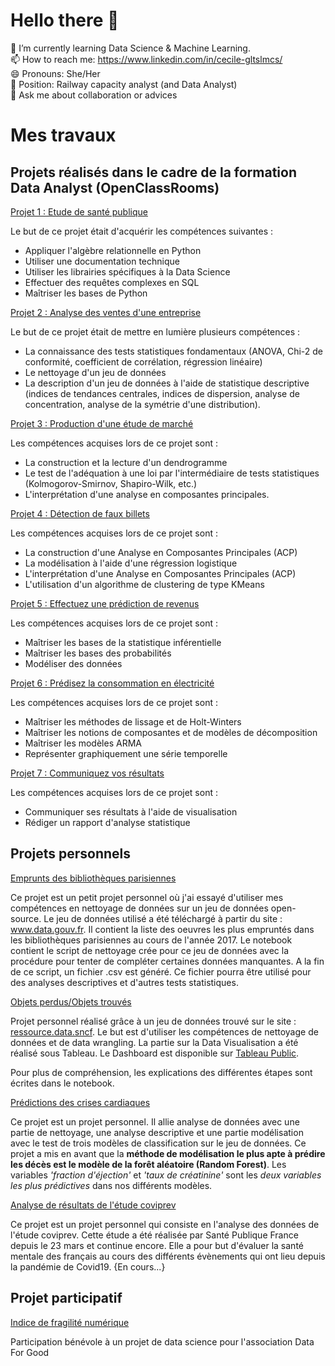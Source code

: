 # Hello there 👋
 🌱 I’m currently learning Data Science & Machine Learning.</br>
 📫 How to reach me: https://www.linkedin.com/in/cecile-gltslmcs/ </br>
 😄 Pronouns: She/Her </br>
 🔭 Position: Railway capacity analyst (and Data Analyst) </br>
 💬 Ask me about collaboration or advices </br>
 
 
<!--
**Sylvariane/Sylvariane** is a ✨ _special_ ✨ repository because its `README.md` (this file) appears on your GitHub profile.

Here are some ideas to get you started:

- 🔭 I’m currently working on ...
- 👯 I’m looking to collaborate on ...
- 🤔 I’m looking for help with ...
- 📫 How to reach me: ...

-->
# Mes travaux

## Projets réalisés dans le cadre de la formation Data Analyst (OpenClassRooms)

[Projet 1 : Etude de santé publique](https://github.com/Sylvariane/Etude-sante-publique)

Le but de ce projet était d'acquérir les compétences suivantes : 
- Appliquer l'algèbre relationnelle en Python
- Utiliser une documentation technique
- Utiliser les librairies spécifiques à la Data Science
- Effectuer des requêtes complexes en SQL
- Maîtriser les bases de Python

[Projet 2 : Analyse des ventes d'une entreprise](https://github.com/Sylvariane/Analyse-des-ventes-d-une-entreprise)

Le but de ce projet était de mettre en lumière plusieurs compétences :

- La connaissance des tests statistiques fondamentaux (ANOVA, Chi-2 de conformité, coefficient de corrélation, régression linéaire)
- Le nettoyage d'un jeu de données
- La description d'un jeu de données à l'aide de statistique descriptive (indices de tendances centrales, indices de dispersion, analyse de concentration, analyse de la symétrie d'une distribution).


[Projet 3 : Production d'une étude de marché](https://github.com/Sylvariane/production_etude_de_marche)

Les compétences acquises lors de ce projet sont :

- La construction et la lecture d'un dendrogramme
- Le test de l'adéquation à une loi par l'intermédiaire de tests statistiques (Kolmogorov-Smirnov, Shapiro-Wilk, etc.)
- L'interprétation d'une analyse en composantes principales.

[Projet 4 : Détection de faux billets](https://github.com/Sylvariane/detection_faux_billets)


Les compétences acquises lors de ce projet sont : 
- La construction d'une Analyse en Composantes Principales (ACP)
- La modélisation à l'aide d'une régression logistique
- L'interprétation d'une Analyse en Composantes Principales (ACP)
- L'utilisation d'un algorithme de clustering de type KMeans

[Projet 5 : Effectuez une prédiction de revenus](https://github.com/Sylvariane/prediction_revenus)

Les compétences acquises lors de ce projet sont : 
- Maîtriser les bases de la statistique inférentielle
- Maîtriser les bases des probabilités
- Modéliser des données

[Projet 6 : Prédisez la consommation en électricité](https://github.com/Sylvariane/prediction_conso_electrique)

Les compétences acquises lors de ce projet sont : 
- Maîtriser les méthodes de lissage et de Holt-Winters
- Maîtriser les notions de composantes et de modèles de décomposition
- Maîtriser les modèles ARMA
- Représenter graphiquement une série temporelle

[Projet 7 : Communiquez vos résultats](https://github.com/Sylvariane/acces_education)

Les compétences acquises lors de ce projet sont : 
- Communiquer ses résultats à l'aide de visualisation
- Rédiger un rapport d'analyse statistique

## Projets personnels

[Emprunts des bibliothèques parisiennes](https://github.com/Sylvariane/Nettoyage-emprunt-bibliotheque)

Ce projet est un petit projet personnel où j'ai essayé d'utiliser mes compétences en nettoyage de données sur un jeu de données open-source. Le jeu de données utilisé a été téléchargé à partir du site : www.data.gouv.fr. Il contient la liste des oeuvres les plus empruntés dans les bibliothèques parisiennes au cours de l'année 2017.
Le notebook contient le script de nettoyage crée pour ce jeu de données avec la procédure pour tenter de compléter certaines données manquantes. A la fin de ce script, un fichier .csv est généré. Ce fichier pourra être utilisé pour des analyses descriptives et d'autres tests statistiques.

[Objets perdus/Objets trouvés](https://github.com/Sylvariane/objets_trouves_sncf)

Projet personnel réalisé grâce à un jeu de données trouvé sur le site : [ressource.data.sncf](https://ressources.data.sncf.com/explore/?sort=modified). 
Le but est d'utiliser les compétences de nettoyage de données et de data wrangling. La partie sur la Data Visualisation a été réalisé sous Tableau. 
Le Dashboard est disponible sur [Tableau Public](https://public.tableau.com/profile/c.cile.guillot#!/vizhome/objets_perdus/Tableaudebord1?publish=yes).

Pour plus de compréhension, les explications des différentes étapes sont écrites dans le notebook. 

[Prédictions des crises cardiaques](https://github.com/Sylvariane/Prediction_crise_cardiaque)

Ce projet est un projet personnel. Il allie analyse de données avec une partie de nettoyage, une analyse descriptive et une partie modélisation avec le test de trois modèles de classification sur le jeu de données. Ce projet a mis en avant que la **méthode de modélisation le plus apte à prédire les décès est le modèle de la forêt aléatoire (Random Forest)**. Les variables *'fraction d'éjection'* et *'taux de créatinine'* sont les *deux variables les plus prédictives* dans nos différents modèles. 

[Analyse de résultats de l'étude coviprev](https://github.com/Sylvariane/analyse-coviprev)

Ce projet est un projet personnel qui consiste en l'analyse des données de l'étude coviprev. Cette étude a été réalisée par Santé Publique France depuis le 23 mars et continue encore. Elle a pour but d'évaluer la santé mentale des français au cours des différents évènements qui ont lieu depuis la pandémie de Covid19.
{En cours...}

## Projet participatif

[Indice de fragilité numérique](https://github.com/Sylvariane/batch8_mednum)

Participation bénévole à un projet de data science pour l'association Data For Good
